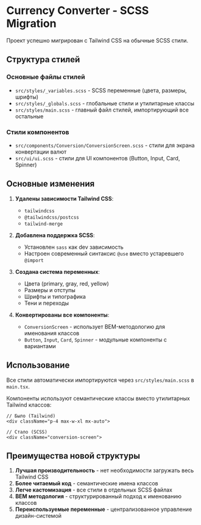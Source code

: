 # Currency Converter - SCSS Migration

Проект успешно мигрирован с Tailwind CSS на обычные SCSS стили.

## Структура стилей

### Основные файлы стилей
- `src/styles/_variables.scss` - SCSS переменные (цвета, размеры, шрифты)
- `src/styles/_globals.scss` - глобальные стили и утилитарные классы
- `src/styles/main.scss` - главный файл стилей, импортирующий все остальные

### Стили компонентов
- `src/components/Conversion/ConversionScreen.scss` - стили для экрана конвертации валют
- `src/ui/ui.scss` - стили для UI компонентов (Button, Input, Card, Spinner)

## Основные изменения

1. **Удалены зависимости Tailwind CSS**:
   - `tailwindcss`
   - `@tailwindcss/postcss`
   - `tailwind-merge`

2. **Добавлена поддержка SCSS**:
   - Установлен `sass` как dev зависимость
   - Настроен современный синтаксис `@use` вместо устаревшего `@import`

3. **Создана система переменных**:
   - Цвета (primary, gray, red, yellow)
   - Размеры и отступы
   - Шрифты и типографика
   - Тени и переходы

4. **Конвертированы все компоненты**:
   - `ConversionScreen` - использует BEM-методологию для именования классов
   - `Button`, `Input`, `Card`, `Spinner` - модульные компоненты с вариантами

## Использование

Все стили автоматически импортируются через `src/styles/main.scss` в `main.tsx`.

Компоненты используют семантические классы вместо утилитарных Tailwind классов:

```tsx
// Было (Tailwind)
<div className="p-4 max-w-xl mx-auto">

// Стало (SCSS)
<div className="conversion-screen">
```

## Преимущества новой структуры

1. **Лучшая производительность** - нет необходимости загружать весь Tailwind CSS
2. **Более читаемый код** - семантические имена классов
3. **Легче кастомизация** - все стили в отдельных SCSS файлах
4. **BEM методология** - структурированный подход к именованию классов
5. **Переиспользуемые переменные** - централизованное управление дизайн-системой
